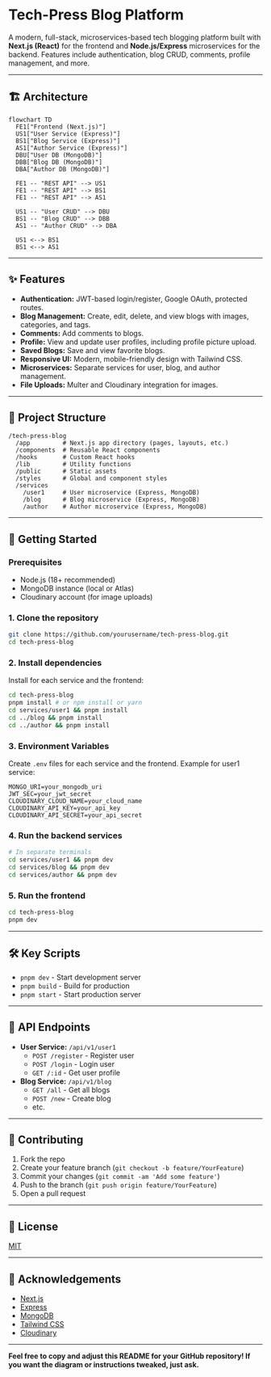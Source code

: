 # Tech-Press Blog Platform

A modern, full-stack, microservices-based tech blogging platform built with **Next.js (React)** for the frontend and **Node.js/Express** microservices for the backend. Features include authentication, blog CRUD, comments, profile management, and more.

---

## 🏗️ Architecture

```mermaid
flowchart TD
  FE1["Frontend (Next.js)"]
  US1["User Service (Express)"]
  BS1["Blog Service (Express)"]
  AS1["Author Service (Express)"]
  DBU["User DB (MongoDB)"]
  DBB["Blog DB (MongoDB)"]
  DBA["Author DB (MongoDB)"]

  FE1 -- "REST API" --> US1
  FE1 -- "REST API" --> BS1
  FE1 -- "REST API" --> AS1

  US1 -- "User CRUD" --> DBU
  BS1 -- "Blog CRUD" --> DBB
  AS1 -- "Author CRUD" --> DBA

  US1 <--> BS1
  BS1 <--> AS1
```

---

## ✨ Features

- **Authentication:** JWT-based login/register, Google OAuth, protected routes.
- **Blog Management:** Create, edit, delete, and view blogs with images, categories, and tags.
- **Comments:** Add comments to blogs.
- **Profile:** View and update user profiles, including profile picture upload.
- **Saved Blogs:** Save and view favorite blogs.
- **Responsive UI:** Modern, mobile-friendly design with Tailwind CSS.
- **Microservices:** Separate services for user, blog, and author management.
- **File Uploads:** Multer and Cloudinary integration for images.

---

## 📁 Project Structure

```
/tech-press-blog
  /app         # Next.js app directory (pages, layouts, etc.)
  /components  # Reusable React components
  /hooks       # Custom React hooks
  /lib         # Utility functions
  /public      # Static assets
  /styles      # Global and component styles
  /services
    /user1     # User microservice (Express, MongoDB)
    /blog      # Blog microservice (Express, MongoDB)
    /author    # Author microservice (Express, MongoDB)
```

---

## 🚀 Getting Started

### Prerequisites

- Node.js (18+ recommended)
- MongoDB instance (local or Atlas)
- Cloudinary account (for image uploads)

### 1. Clone the repository

```bash
git clone https://github.com/yourusername/tech-press-blog.git
cd tech-press-blog
```

### 2. Install dependencies

Install for each service and the frontend:

```bash
cd tech-press-blog
pnpm install # or npm install or yarn
cd services/user1 && pnpm install
cd ../blog && pnpm install
cd ../author && pnpm install
```

### 3. Environment Variables

Create `.env` files for each service and the frontend. Example for user1 service:

```
MONGO_URI=your_mongodb_uri
JWT_SEC=your_jwt_secret
CLOUDINARY_CLOUD_NAME=your_cloud_name
CLOUDINARY_API_KEY=your_api_key
CLOUDINARY_API_SECRET=your_api_secret
```

### 4. Run the backend services

```bash
# In separate terminals
cd services/user1 && pnpm dev
cd services/blog && pnpm dev
cd services/author && pnpm dev
```

### 5. Run the frontend

```bash
cd tech-press-blog
pnpm dev
```

---

## 🛠️ Key Scripts

- `pnpm dev` - Start development server
- `pnpm build` - Build for production
- `pnpm start` - Start production server

---

## 🧩 API Endpoints

- **User Service:** `/api/v1/user1`
  - `POST /register` - Register user
  - `POST /login` - Login user
  - `GET /:id` - Get user profile
- **Blog Service:** `/api/v1/blog`
  - `GET /all` - Get all blogs
  - `POST /new` - Create blog
  - etc.

---

## 📝 Contributing

1. Fork the repo
2. Create your feature branch (`git checkout -b feature/YourFeature`)
3. Commit your changes (`git commit -am 'Add some feature'`)
4. Push to the branch (`git push origin feature/YourFeature`)
5. Open a pull request

---

## 📄 License

[MIT](LICENSE)

---

## 🙏 Acknowledgements

- [Next.js](https://nextjs.org/)
- [Express](https://expressjs.com/)
- [MongoDB](https://www.mongodb.com/)
- [Tailwind CSS](https://tailwindcss.com/)
- [Cloudinary](https://cloudinary.com/)

---

**Feel free to copy and adjust this README for your GitHub repository! If you want the diagram or instructions tweaked, just ask.** 